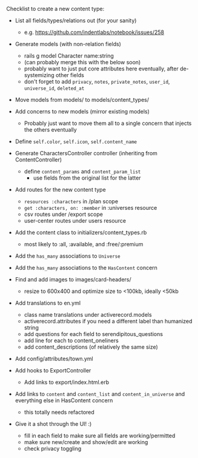 Checklist to create a new content type:

- List all fields/types/relations out (for your sanity)
  - e.g. https://github.com/indentlabs/notebook/issues/258

- Generate models (with non-relation fields)
  - rails g model Character name:string
  - (can probably merge this with the below soon)
  - probably want to just put core attributes here eventually, after de-systemizing other fields
  - don't forget to add `privacy`, `notes`, `private_notes`, `user_id`, `universe_id`, `deleted_at`

- Move models from models/ to models/content_types/
- Add concerns to new models (mirror existing models)
  - Probably just want to move them all to a single concern that injects the others eventually
- Define `self.color`, `self.icon`, `self.content_name`

- Generate CharactersController controller (inheriting from ContentController)
  - define `content_params` and `content_param_list`
    - use fields from the original list for the latter

- Add routes for the new content type
  - `resources :characters` in /plan scope
  - `get :characters, on: :member` in :universes resource
  - csv routes under /export scope
  - user-center routes under users resource

- Add the content class to initializers/content_types.rb
  - most likely to :all, :available, and :free/:premium

- Add the `has_many` associations to `Universe`
- Add the `has_many` associations to the `HasContent` concern

- Find and add images to images/card-headers/
  - resize to 600x400 and optimize size to <100kb, ideally <50kb

- Add translations to en.yml
  - class name translations under activerecord.models
  - activerecord.attributes if you need a different label than humanized string
  - add questions for each field to serendipitous_questions
  - add line for each to content_oneliners
  - add content_descriptions (of relatively the same size)

- Add config/attributes/town.yml

- Add hooks to ExportController
  - Add links to export/index.html.erb
- Add links to `content` and `content_list` and `content_in_universe` and everything else in HasContent concern
  - this totally needs refactored

- Give it a shot through the UI! :)
  - fill in each field to make sure all fields are working/permitted
  - make sure new/create and show/edit are working
  - check privacy toggling
